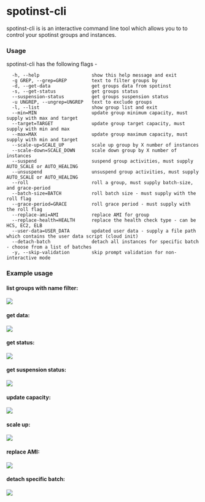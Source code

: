 # spotinst-cli
spotinst-cli is is an interactive command line tool which allows you to to control your spotinst groups and instances.

### Usage  

spotinst-cli has the following flags -
```
  -h, --help                   show this help message and exit
  -g GREP, --grep=GREP         text to filter groups by
  -d, --get-data               get groups data from spotinst
  -s, --get-status             get groups status  
  --suspension-status          get groups suspension status  
  -u UNGREP, --ungrep=UNGREP   text to exclude groups
  -l, --list                   show group list and exit
  --min=MIN                    update group minimum capacity, must supply with max and target
  --target=TARGET              update group target capacity, must supply with min and max
  --max=MAX                    update group maximum capacity, must supply with min and target
  --scale-up=SCALE_UP          scale up group by X number of instances
  --scale-down=SCALE_DOWN      scale down group by X number of instances
  --suspend                    suspend group activities, must supply AUTO_SCALE or AUTO_HEALING
  --unsuspend                  unsuspend group activities, must supply AUTO_SCALE or AUTO_HEALING
  --roll                       roll a group, must supply batch-size, and grace-period
  --batch-size=BATCH           roll batch size - must supply with the roll flag
  --grace-period=GRACE         roll grace period - must supply with the roll flag
  --replace-ami=AMI            replace AMI for group
  --replace-health=HEALTH      replace the health check type - can be HCS, EC2, ELB
  --user-data=USER_DATA        updated user data - supply a file path which contains the user data script (cloud init)
  --detach-batch               detach all instances for specific batch - choose from a list of batches
  -y, --skip-validation        skip prompt validation for non-interactive mode
```

### Example usage
#### list groups with name filter:
![](docs/list_groups.png)

#### get data:
![](docs/get_data.png)

#### get status:
![](docs/get_status.png)

#### get suspension status:
![](docs/suspension_status.png)

#### update capacity:
![](docs/update_capacity.png)

#### scale up:
![](docs/scale_up.png)

#### replace AMI:
![](docs/replace-ami.png)

#### detach specific batch:
![](docs/detach_batch.png)
